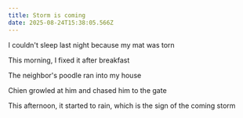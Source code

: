 ```yaml
---
title: Storm is coming
date: 2025-08-24T15:38:05.566Z
---
```


I couldn't sleep last night because my mat was torn

This morning, I fixed it after breakfast

The neighbor's poodle ran into my house

Chien growled at him and chased him to the gate

This afternoon, it started to rain, which is the sign of the coming storm
